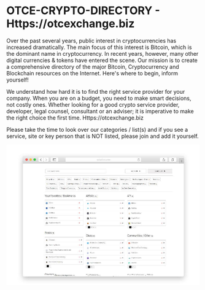 # OTCE-CRYPTO-DIRECTORY - Https://otcexchange.biz

Over the past several years, public interest in cryptocurrencies has increased dramatically. The main focus of this interest is Bitcoin, which is the dominant name in cryptocurrency. In recent years, however, many other digital currencies & tokens have entered the scene. Our mission is to create a comprehensive directory of the major Bitcoin, Cryptocurrency and Blockchain resources on the Internet. Here's where to begin, inform yourself!

We understand how hard it is to find the right service provider for your company. When you are on a budget, you need to make 
smart decisions, not costly ones. Whether looking for a good crypto service provider, developer, legal counsel, consultant or an adviser; it is imperative to make the right choice the first time. Https://otcexchange.biz

Please take the time to look over our categories / list(s) and if you see a service, site or key person that is NOT listed, please join and add it yourself. 

![Alt text](https://github.com/OTCExchange/OTCE-CRYPTO-DIRECTORY/blob/master/screenshot.jpg?raw=true "Crypto Directory Screenshot")

